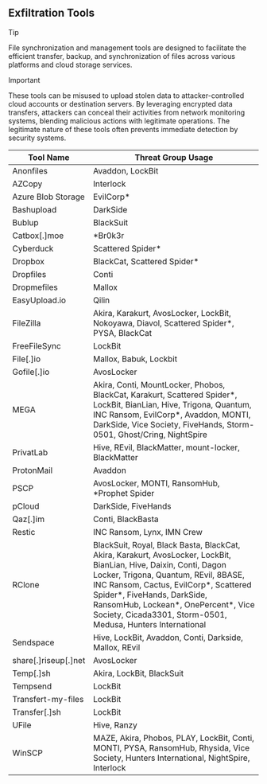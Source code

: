 ## Exfiltration Tools

> [!TIP]
> File synchronization and management tools are designed to facilitate the efficient transfer, backup, and synchronization of files across various platforms and cloud storage services. 

> [!IMPORTANT]
> These tools can be misused to upload stolen data to attacker-controlled cloud accounts or destination servers. By leveraging encrypted data transfers, attackers can conceal their activities from network monitoring systems, blending malicious actions with legitimate operations. The legitimate nature of these tools often prevents immediate detection by security systems.

| Tool Name | Threat Group Usage |
|---|---|
| Anonfiles | Avaddon, LockBit |
| AZCopy | Interlock |
| Azure Blob Storage | EvilCorp* |
| Bashupload | DarkSide |
| Bublup | BlackSuit |
| Catbox[.]moe | *Br0k3r |
| Cyberduck | Scattered Spider* |
| Dropbox | BlackCat, Scattered Spider* |
| Dropfiles | Conti |
| Dropmefiles | Mallox |
| EasyUpload.io | Qilin |
| FileZilla | Akira, Karakurt, AvosLocker, LockBit, Nokoyawa, Diavol, Scattered Spider*, PYSA, BlackCat |
| FreeFileSync | LockBit |
| File[.]io | Mallox, Babuk, Lockbit |
| Gofile[.]io | AvosLocker |
| MEGA | Akira, Conti, MountLocker, Phobos, BlackCat, Karakurt, Scattered Spider*, LockBit, BianLian, Hive, Trigona, Quantum, INC Ransom, EvilCorp*, Avaddon, MONTI, DarkSide, Vice Society, FiveHands, Storm-0501, Ghost/Cring, NightSpire |
| PrivatLab | Hive, REvil, BlackMatter, mount-locker, BlackMatter |
| ProtonMail | Avaddon |
| PSCP | AvosLocker, MONTI, RansomHub, *Prophet Spider |
| pCloud | DarkSide, FiveHands |
| Qaz[.]im | Conti, BlackBasta |
| Restic | INC Ransom, Lynx, IMN Crew |
| RClone | BlackSuit, Royal, Black Basta, BlackCat, Akira, Karakurt, AvosLocker, LockBit, BianLian, Hive, Daixin, Conti, Dagon Locker, Trigona, Quantum, REvil, 8BASE, INC Ransom, Cactus, EvilCorp*, Scattered Spider*, FiveHands, DarkSide, RansomHub, Lockean*, OnePercent*, Vice Society, Cicada3301, Storm-0501, Medusa, Hunters International |
| Sendspace | Hive, LockBit, Avaddon, Conti, Darkside, Mallox, REvil |
| share[.]riseup[.]net | AvosLocker | 
| Temp[.]sh | Akira, LockBit, BlackSuit |
| Tempsend | LockBit |
| Transfert-my-files | LockBit |
| Transfer[.]sh | LockBit |
| UFile | Hive, Ranzy |
| WinSCP | MAZE, Akira, Phobos, PLAY, LockBit, Conti, MONTI, PYSA, RansomHub, Rhysida, Vice Society, Hunters International, NightSpire, Interlock |
